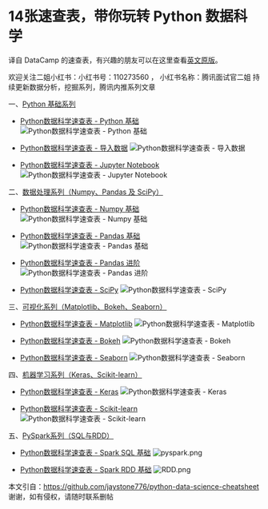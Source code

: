 # 14张速查表，带你玩转 Python 数据科学
译自 DataCamp 的速查表，有兴趣的朋友可以在这里查看[英文原版](https://www.datacamp.com/community/data-science-cheatsheets)。



欢迎关注二姐小红书：小红书号：110273560  ， 小红书名称：腾讯面试官二姐
持续更新数据分析，挖掘系列，腾讯内推系列文章


一、[Python 基础系列](https://www.jianshu.com/p/4574d95755db)

* [Python数据科学速查表 - Python 基础](https://github.com/jaystone776/python-data-science-cheatsheet/blob/master/Python数据科学速查表%20-%20Python%20基础.pdf)
![Python数据科学速查表 - Python 基础](https://upload-images.jianshu.io/upload_images/3240514-a4268e27432411b0.png?imageMogr2/auto-orient/strip%7CimageView2/2/w/1240)

* [Python数据科学速查表 - 导入数据](https://github.com/jaystone776/python-data-science-cheatsheet/blob/master/Python数据科学速查表%20-%20导入数据.pdf)
![Python数据科学速查表 - 导入数据](https://upload-images.jianshu.io/upload_images/3240514-d2b38f138e127333.png?imageMogr2/auto-orient/strip%7CimageView2/2/w/1240)

* [Python数据科学速查表 - Jupyter Notebook](https://github.com/jaystone776/python-data-science-cheatsheet/blob/master/Python%E6%95%B0%E6%8D%AE%E7%A7%91%E5%AD%A6%E9%80%9F%E6%9F%A5%E8%A1%A8%20-%20Jupyter%20Notebook.pdf)
![Python数据科学速查表 - Jupyter Notebook](https://upload-images.jianshu.io/upload_images/3240514-111052b862105515.png?imageMogr2/auto-orient/strip%7CimageView2/2/w/1240)

二、[数据处理系列（Numpy、Pandas 及 SciPy）](https://www.jianshu.com/p/8d51642dfa26)

* [Python数据科学速查表 - Numpy 基础](https://github.com/jaystone776/python-data-science-cheatsheet/blob/master/Python数据科学速查表%20-%20Numpy%20基础.pdf)
![Python数据科学速查表 - Numpy 基础](https://upload-images.jianshu.io/upload_images/3240514-811ca5b168b84a75.png?imageMogr2/auto-orient/strip%7CimageView2/2/w/1240)

* [Python数据科学速查表 - Pandas 基础](https://github.com/jaystone776/python-data-science-cheatsheet/blob/master/Python数据科学速查表%20-%20Pandas%20基础.pdf)
![Python数据科学速查表 - Pandas 基础](https://upload-images.jianshu.io/upload_images/3240514-0711ea1cb1d1fcee.png?imageMogr2/auto-orient/strip%7CimageView2/2/w/1240)

* [Python数据科学速查表 -  Pandas 进阶](https://github.com/jaystone776/python-data-science-cheatsheet/blob/master/Python数据科学速查表%20-%20Pandas%20进阶.pdf)
![Python数据科学速查表 -  Pandas 进阶](https://upload-images.jianshu.io/upload_images/3240514-475cfa9174303f60.png?imageMogr2/auto-orient/strip%7CimageView2/2/w/1240)

*  [Python数据科学速查表 -  SciPy](https://github.com/jaystone776/python-data-science-cheatsheet/blob/master/Python%E6%95%B0%E6%8D%AE%E7%A7%91%E5%AD%A6%E9%80%9F%E6%9F%A5%E8%A1%A8%20-%20SciPy.pdf)
![Python数据科学速查表 -  SciPy](https://upload-images.jianshu.io/upload_images/3240514-fc9fa2b69a820041.png?imageMogr2/auto-orient/strip%7CimageView2/2/w/1240)

三、[可视化系列（Matplotlib、Bokeh、Seaborn）](https://www.jianshu.com/p/7e186d43d7f1)

* [Python数据科学速查表 - Matplotlib](https://github.com/jaystone776/python-data-science-cheatsheet/blob/master/Python数据科学速查表%20-%20Matplotlib%20绘图.pdf)
![Python数据科学速查表 - Matplotlib](https://upload-images.jianshu.io/upload_images/3240514-9c57bcf33113cf98.png?imageMogr2/auto-orient/strip%7CimageView2/2/w/1240)

* [Python数据科学速查表 - Bokeh](https://github.com/jaystone776/python-data-science-cheatsheet/blob/master/Python数据科学速查表%20-%20Bokeh.pdf)
![Python数据科学速查表 - Bokeh](https://upload-images.jianshu.io/upload_images/3240514-d87990f4a3f7f0ae.png?imageMogr2/auto-orient/strip%7CimageView2/2/w/1240)

* [Python数据科学速查表 - Seaborn](https://github.com/jaystone776/python-data-science-cheatsheet/blob/master/Python%E6%95%B0%E6%8D%AE%E7%A7%91%E5%AD%A6%E9%80%9F%E6%9F%A5%E8%A1%A8%20-%20Seaborn.pdf)
![Python数据科学速查表 - Seaborn](https://upload-images.jianshu.io/upload_images/3240514-1c2f56b96f841421.png?imageMogr2/auto-orient/strip%7CimageView2/2/w/1240)

四、[机器学习系列（Keras、Scikit-learn）](https://www.jianshu.com/p/cba49ff5fc97)

* [Python数据科学速查表 - Keras](https://github.com/jaystone776/python-data-science-cheatsheet/blob/master/Python数据科学速查表%20-%20Keras.pdf)
![Python数据科学速查表 - Keras](https://upload-images.jianshu.io/upload_images/3240514-ea9657c97b5e0d19.png?imageMogr2/auto-orient/strip%7CimageView2/2/w/1240)

* [Python数据科学速查表 - Scikit-learn](https://github.com/jaystone776/python-data-science-cheatsheet/blob/master/Python%E6%95%B0%E6%8D%AE%E7%A7%91%E5%AD%A6%E9%80%9F%E6%9F%A5%E8%A1%A8%20-%20Scikit-Learn.pdf)
![Python数据科学速查表 - Scikit-learn](https://upload-images.jianshu.io/upload_images/3240514-b8cbecb3a9194b71.png?imageMogr2/auto-orient/strip%7CimageView2/2/w/1240)

五、[PySpark系列（SQL与RDD）](https://www.jianshu.com/p/7dea578c56d8)

* [Python数据科学速查表 - Spark SQL 基础](https://github.com/jaystone776/python-data-science-cheatsheet/blob/master/Python%E6%95%B0%E6%8D%AE%E7%A7%91%E5%AD%A6%E9%80%9F%E6%9F%A5%E8%A1%A8%20-%20Spark%20SQL%20%E5%9F%BA%E7%A1%80.pdf)
![pyspark.png](https://upload-images.jianshu.io/upload_images/3240514-32909e63b67c0837.png?imageMogr2/auto-orient/strip%7CimageView2/2/w/1240)

* [Python数据科学速查表 - Spark RDD 基础](https://github.com/jaystone776/python-data-science-cheatsheet/blob/master/Python%E6%95%B0%E6%8D%AE%E7%A7%91%E5%AD%A6%E9%80%9F%E6%9F%A5%E8%A1%A8%20-%20Spark%20RDD%20%E5%9F%BA%E7%A1%80.pdf)
![RDD.png](https://upload-images.jianshu.io/upload_images/3240514-43308e4ca89d8699.png?imageMogr2/auto-orient/strip%7CimageView2/2/w/1240)


本文引自：https://github.com/jaystone776/python-data-science-cheatsheet   谢谢，如有侵权，请随时联系删帖